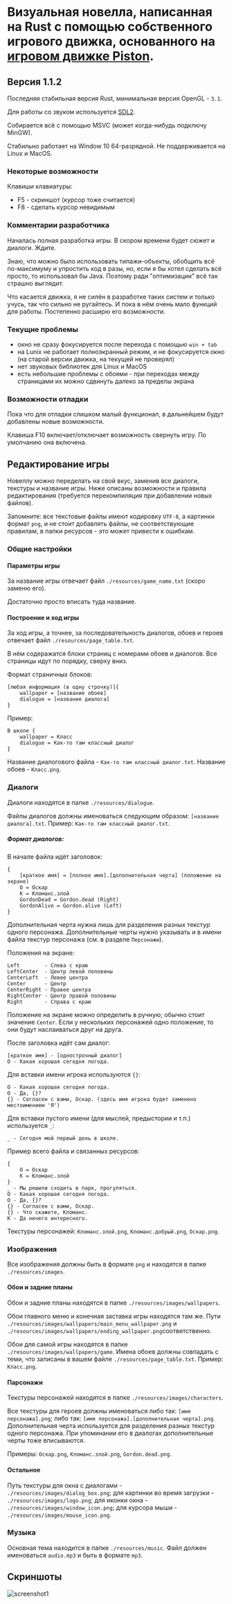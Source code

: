 # Визуальная новелла, написанная на Rust с помощью собственного игрового движка, основанного на [игровом движке Piston](https://github.com/PistonDevelopers/piston).
## Версия 1.1.2

Последняя стабильная версия Rust, минимальная версия OpenGL - `3.1`.

Для работы со звуком используется [SDL2](https://github.com/Rust-SDL2/rust-sdl2).

Собирается всё с помощью MSVC (может когда-нибудь подключу MinGW).

Стабильно работает на Window 10 64-разрядной. Не поддерживается на Linux и MacOS.

### Некоторые возможности

Клавиши клавиатуры:
 - F5 - скриншот (курсор тоже считается)
 - F8 - сделать курсор невидимым

### Комментарии разработчика

Началась полная разработка игры. В скором времени будет сюжет и диалоги. Ждите.

Знаю, что можно было использовать типажи-объекты, обобщить всё по-максимуму и упростить код в разы, но, если я бы хотел сделать всё просто, то использовал бы Java. Поэтому ради "оптимизации" всё так страшно выглядит.

Что касается движка, я не силён в разработке таких систем и только учусь, так что сильно не ругайтесь. И пока в нём очень мало функций для работы. Постепенно расширю его возможности.

### Текущие проблемы
 - окно не сразу фокусируется после перехода с помощью `win + tab`
 - на Lunix не работает полноэкранный режим, и не фокусируется окно (на старой версии движка, на текущей не проверял)
 - нет звуковых библиотек для Linux и MacOS
 - есть небольшие проблемы с обоями - при переходах между страницами их можно сдвинуть далеко за пределы экрана

### Возможности отладки

Пока что для отладки слишком малый функционал, в дальнейшем будут добавлены новые возможности.

Клавиша F10 включает/отключает возможность свернуть игру. По умолчанию она включена.

## Редактирование игры

Новеллу можно переделать на свой вкус, заменив все диалоги, текстуры и название игры. Ниже описаны возможности и правила редактирования (требуется перекомпиляция при добавлении новых файлов).

Запомните: все текстовые файлы имеют кодировку `UTF-8`, а картинки формат `png`, и не стоит добавлять файлы, не соответствующие правилам, в папки ресурсов - это может привести к ошибкам.

### Общие настройки

#### Параметры игры

За название игры отвечает файл `./resources/game_name.txt` (скоро заменю его).

Достаточно просто вписать туда название.

#### Построение и ход игры

За ход игры, а точнее, за последовательность диалогов, обоев и героев отвечает файл `./resources/page_table.txt`.

В нём содеражатся блоки страниц с номерами обоев и диалогов. Все страницы идут по порядку, сверху вниз.

Формат страничных блоков:

```
[любая информация (в одну строчку)]{
    wallpaper = [название обоев]
    dialogue = [название диалога]
}
```
Пример:
```
В школе {
    wallpaper = Класс
    dialogue = Как-то там классный диалог
}
```
Название диалогового файла - `Как-то там классный диалог.txt`.
Название обоев - `Класс.png`.

### Диалоги

Диалоги находятся в папке `./resources/dialogue`.

Файлы диалогов должны именоваться следующим образом: `[название диалога].txt`.
Пример: `Как-то там классный диалог.txt`.

##### Формат диалогов:
В начале файла идёт заголовок:
```
{
    [краткое имя] = [полное имя].[дополнительная черта] (положение на экране)
    О = Оскар
    К = Кломанс.злой
    GordonDead = Gordon.dead (Right)
    GordonAlive = Gordon.alive (Left)
}
```

Дополнительная черта нужна лишь для разделения разных текстур одного персонажа. Дополнительные черты нужно указывать и в имени файла текстур персонажа (см. в разделе `Персонажи`).

Положения на экране:
```
Left        - Слева с краю
LeftCenter  - Центр левой половины
CenterLeft  - Левее центра
Center      - Центр
CenterRight - Правее центра
RightCenter - Центр правой половины
Right       - Справа с краю
```

Положение на экране можно определить в ручную; обычно стоит значение `Center`.
Если у нескольких персонажей одно положение, то они будут наслаиваться друг на друга.

После заголовка идёт сам диалог:
```
[краткое имя] - [однострочный диалог]
О - Какая хорошая сегодня погода.
```

Для вставки имени игрока используются `{}`:
```
О - Какая хорошая сегодня погода.
O - Да, {}?
{} - Согласен с вами, Оскар. (здесь имя игрока будет заменено местоимением 'Я')
```

Для вставки пустого имени (для мыслей, предыстории и т.п.) используется `_`:
```
_ - Сегодня мой первый день в школе.
```

Пример всего файла и связанных ресурсов:
```
{
    О = Оскар
    К = Кломанс.злой
}
_ - Мы решили сходить в парк, прогуляться.
О - Какая хорошая сегодня погода.
O - Да, {}?
{} - Согласен с вами, Оскар.
{} - Что скажете, Кломанс.
К - Да ничего интересного.
```
Текстуры персонажей:
`Кломанс.злой.png`,
`Кломанс.добрый.png`,
`Оскар.png`.

### Изображения

Все изображения должны быть в формате `png` и находятся в папке `./resources/images`.

#### Обои и задние планы

Обои и задние планы находятся в папке `./resources/images/wallpapers`.

Обои главного меню и конечная заставка игры находятся там же. Пути `./resources/images/wallpapers/main_menu_wallpaper.png` и `./resources/images/wallpapers/ending_wallpaper.png`соответственно.

Обои для самой игры находятся в папке `./resources/images/wallpapers/game`.
Имена обоев должны совпадать с теми, что записаны в вашем файле `./resources/page_table.txt`.
Пример: `Класс.png`.

#### Парсонажи

Текстуры персонажей находятся в папке `./resources/images/characters`.

Все текстуры для героев должны именоваться либо так: `[имя персонажа].png`; либо так: `[имя персонажа].[дополнительная черта].png`.
Дополнительная черта используется для разделения разных текстур одного персонажа. При упоминании его в диалогах дополнительные черты тоже вписываются.

Примеры: 
`Оскар.png`,
`Кломанс.злой.png`,
`Gordon.dead.png`.

#### Остальное

Путь текстуры для окна с диалогами - `./resources/images/dialog_box.png`;
для картинки во время загрузки - `./resources/images/logo.png`;
для иконки окна - `./resources/images/window_icon.png`;
для курсора мыши - `./resources/images/mouse_icon.png`.

### Музыка

Основная тема находится в папке `./resources/music`. Файл должен именоваться `audio.mp3` и быть в формате `mp3`.


## Скриншоты
![screenshot1](https://raw.githubusercontent.com/Clomance/Visual-Novel/master/screenshots/screenshot0.png)